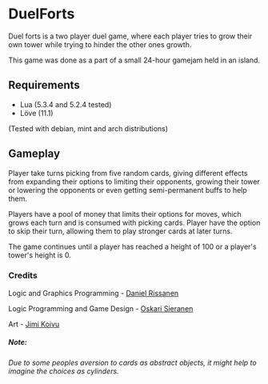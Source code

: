 # DuelForts
Duel forts is a two player duel game, where each player tries to grow
their own tower while trying to hinder the other ones growth.

This game was done as a part of a small 24-hour gamejam held in an island.

## Requirements
* Lua (5.3.4 and 5.2.4 tested)
* Löve (11.1)

(Tested with debian, mint and arch distributions)
## Gameplay
Player take turns picking from five random cards, giving different effects 
from expanding their options to limiting their opponents, growing their tower or
lowering the opponents or even getting semi-permanent buffs to help them.

Players have a pool of money that limits their options for moves, which grows
each turn and is consumed with picking cards. Player have the option to skip
their turn, allowing them to play stronger cards at later turns. 

The game continues until a player has reached a height of 100 or a player's
tower's height is 0.  


### Credits
Logic and Graphics Programming - [Daniel Rissanen](github.com/doc97)

Logic Programming and Game Design - [Oskari Sieranen](github.com/OskariSieranen)

Art - [Jimi Koivu](https://jimikoo.wordpress.com/)

##### Note:  
*Due to some peoples aversion to cards as abstract objects, 
it might help to imagine the choices as cylinders.*
